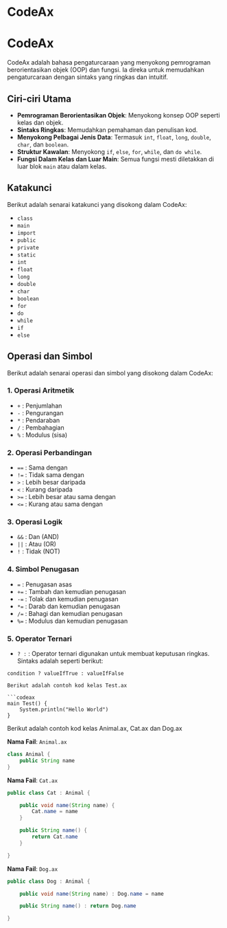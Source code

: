# CodeAx
# CodeAx

CodeAx adalah bahasa pengaturcaraan yang menyokong pemrograman berorientasikan objek (OOP) dan fungsi. Ia direka untuk memudahkan pengaturcaraan dengan sintaks yang ringkas dan intuitif.

## Ciri-ciri Utama

- **Pemrograman Berorientasikan Objek**: Menyokong konsep OOP seperti kelas dan objek.
- **Sintaks Ringkas**: Memudahkan pemahaman dan penulisan kod.
- **Menyokong Pelbagai Jenis Data**: Termasuk `int`, `float`, `long`, `double`, `char`, dan `boolean`.
- **Struktur Kawalan**: Menyokong `if`, `else`, `for`, `while`, dan `do while`.
- **Fungsi Dalam Kelas dan Luar Main**: Semua fungsi mesti diletakkan di luar blok `main` atau dalam kelas.

## Katakunci

Berikut adalah senarai katakunci yang disokong dalam CodeAx:

- `class`
- `main`
- `import`
- `public`
- `private`
- `static`
- `int`
- `float`
- `long`
- `double`
- `char`
- `boolean`
- `for`
- `do`
- `while`
- `if`
- `else`

## Operasi dan Simbol

Berikut adalah senarai operasi dan simbol yang disokong dalam CodeAx:

### 1. Operasi Aritmetik

- `+`  : Penjumlahan
- `-`  : Pengurangan
- `*`  : Pendaraban
- `/`  : Pembahagian
- `%`  : Modulus (sisa)

### 2. Operasi Perbandingan

- `==` : Sama dengan
- `!=` : Tidak sama dengan
- `>`  : Lebih besar daripada
- `<`  : Kurang daripada
- `>=` : Lebih besar atau sama dengan
- `<=` : Kurang atau sama dengan

### 3. Operasi Logik

- `&&` : Dan (AND)
- `||` : Atau (OR)
- `!`  : Tidak (NOT)

### 4. Simbol Penugasan

- `=`  : Penugasan asas
- `+=` : Tambah dan kemudian penugasan
- `-=` : Tolak dan kemudian penugasan
- `*=` : Darab dan kemudian penugasan
- `/=` : Bahagi dan kemudian penugasan
- `%=` : Modulus dan kemudian penugasan

### 5. Operator Ternari

- `? :` : Operator ternari digunakan untuk membuat keputusan ringkas. Sintaks adalah seperti berikut:
  
```codeax
condition ? valueIfTrue : valueIfFalse

Berikut adalah contoh kod kelas Test.ax

```codeax
main Test() {
    System.println("Hello World")
}
```

Berikut adalah contoh kod kelas Animal.ax, Cat.ax dan Dog.ax

**Nama Fail**: `Animal.ax`
```java
class Animal {
    public String name
}
```

**Nama Fail**: `Cat.ax`
```java
public class Cat : Animal {

    public void name(String name) {
        Cat.name = name
    }

    public String name() {
        return Cat.name
    }

}
```

**Nama Fail**: `Dog.ax`
```java
public class Dog : Animal {

    public void name(String name) : Dog.name = name

    public String name() : return Dog.name

}
```
